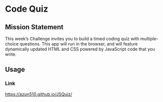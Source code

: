 # Code Quiz

## Mission Statement
This week’s Challenge invites you to build a timed coding quiz with multiple-choice questions. 
This app will run in the browser, and will feature dynamically updated HTML and CSS powered by JavaScript code that you write.

## Usage

### Link

https://azun510.github.io/JSQuiz/
